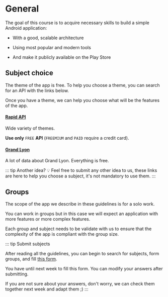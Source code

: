 # General

The goal of this course is to acquire necessary skills to build a simple Android application:

- With a good, scalable architecture

- Using most popular and modern tools

- And make it publicly available on the Play Store

## Subject choice

The theme of the app is free. To help you choose a theme, you can search for an API with the links below.

Once you have a theme, we can help you choose what will be the features of the app.

#### [Rapid API](https://rapidapi.com/hub)

Wide variety of themes.  

**Use only** `FREE` **API** (`FREEMIUM` and `PAID` require a credit card).

#### [Grand Lyon](https://data.grandlyon.com/portail/fr/accueil)

A lot of data about Grand Lyon. Everything is free.


::: tip Another idea? 💡
Feel free to submit any other idea to us, these links are here to help you choose a subject, it's not mandatory to use them.
:::

## Groups

The scope of the app we describe in these guidelines is for a solo work.

You can work in groups but in this case we will expect an application with more features or more complex features.

Each group and subject needs to be validate with us to ensure that the complexity of the app is compliant with the group size.

::: tip Submit subjects

After reading all the guidelines, you can begin to search for subjects, form groups, and fill [this form](https://forms.gle/QgLX836A9KjQxGoK8).

You have until next week to fill this form. You can modify your answers after submitting.

If you are not sure about your answers, don't worry, we can check them together next week and adapt them ;)
:::
